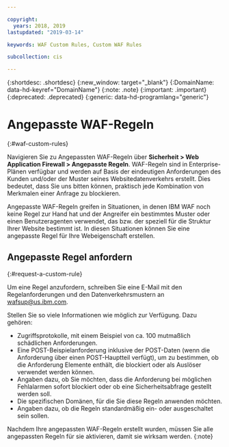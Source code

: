 ```yaml
---

copyright:
  years: 2018, 2019
lastupdated: "2019-03-14"

keywords: WAF Custom Rules, Custom WAF Rules

subcollection: cis

---
```


{:shortdesc: .shortdesc}
{:new_window: target="_blank"}
{:DomainName: data-hd-keyref="DomainName"}
{:note: .note}
{:important: .important}
{:deprecated: .deprecated}
{:generic: data-hd-programlang="generic"}


# Angepasste WAF-Regeln
{:#waf-custom-rules}

Navigieren Sie zu Angepassten WAF-Regeln über **Sicherheit > Web Application Firewall > Angepasste Regeln**. WAF-Regeln sind in Enterprise-Plänen verfügbar und werden auf Basis der eindeutigen Anforderungen des Kunden und/oder der Muster seines Websitedatenverkehrs erstellt. Dies bedeutet, dass Sie uns bitten können, praktisch jede Kombination von Merkmalen einer Anfrage zu blockieren. 

Angepasste WAF-Regeln greifen in Situationen, in denen IBM WAF noch keine Regel zur Hand hat und der Angreifer ein bestimmtes Muster oder einen Benutzeragenten verwendet, das bzw. der speziell für die Struktur Ihrer Website bestimmt ist. In diesen Situationen können Sie eine angepasste Regel für Ihre Webeigenschaft erstellen. 

## Angepasste Regel anfordern
{:#request-a-custom-rule}

Um eine Regel anzufordern, schreiben Sie eine E-Mail mit den Regelanforderungen und den Datenverkehrsmustern an wafsup@us.ibm.com.  

Stellen Sie so viele Informationen wie möglich zur Verfügung. Dazu gehören: 
* Zugriffsprotokolle, mit einem Beispiel von ca. 100 mutmaßlich schädlichen Anforderungen. 
* Eine POST-Beispielanforderung inklusive der POST-Daten (wenn die Anforderung über einen POST-Hauptteil verfügt), um zu bestimmen, ob die Anforderung Elemente enthält, die blockiert oder als Auslöser verwendet werden können. 
* Angaben dazu, ob Sie möchten, dass die Anforderung bei möglichen Fehlalarmen sofort blockiert oder ob eine Sicherheitsabfrage gestellt werden soll. 
* Die spezifischen Domänen, für die Sie diese Regeln anwenden möchten. 
* Angaben dazu, ob die Regeln standardmäßig ein- oder ausgeschaltet sein sollen. 

Nachdem Ihre angepassten WAF-Regeln erstellt wurden, müssen Sie alle angepassten Regeln für sie aktivieren, damit sie wirksam werden.
{:note}
